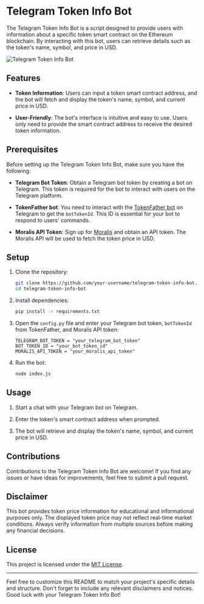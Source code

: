 # Telegram Token Info Bot

The Telegram Token Info Bot is a script designed to provide users with information about a specific token smart contract on the Ethereum blockchain. By interacting with this bot, users can retrieve details such as the token's name, symbol, and price in USD.

![Telegram Token Info Bot](bot_screenshot.png)

## Features

- **Token Information**: Users can input a token smart contract address, and the bot will fetch and display the token's name, symbol, and current price in USD.

- **User-Friendly**: The bot's interface is intuitive and easy to use. Users only need to provide the smart contract address to receive the desired token information.

## Prerequisites

Before setting up the Telegram Token Info Bot, make sure you have the following:

- **Telegram Bot Token**: Obtain a Telegram bot token by creating a bot on Telegram. This token is required for the bot to interact with users on the Telegram platform.

- **TokenFather bot**: You need to interact with the [TokenFather bot](https://core.telegram.org/bots#botfather) on Telegram to get the `botTokenId`. This ID is essential for your bot to respond to users' commands.

- **Moralis API Token**: Sign up for [Moralis](https://moralis.io/) and obtain an API token. The Moralis API will be used to fetch the token price in USD.

## Setup

1. Clone the repository:

   ```bash
   git clone https://github.com/your-username/telegram-token-info-bot.git
   cd telegram-token-info-bot
   ```

2. Install dependencies:

   ```bash
   pip install -r requirements.txt
   ```

3. Open the `config.py` file and enter your Telegram bot token, `botTokenId` from TokenFather, and Moralis API token:

   ```node js
   TELEGRAM_BOT_TOKEN = "your_telegram_bot_token"
   BOT_TOKEN_ID = "your_bot_token_id"
   MORALIS_API_TOKEN = "your_moralis_api_token"
   ```

4. Run the bot:

   ```bash
   node index.js
   ```

## Usage

1. Start a chat with your Telegram bot on Telegram.

2. Enter the token's smart contract address when prompted.

3. The bot will retrieve and display the token's name, symbol, and current price in USD.

## Contributions

Contributions to the Telegram Token Info Bot are welcome! If you find any issues or have ideas for improvements, feel free to submit a pull request.

## Disclaimer

This bot provides token price information for educational and informational purposes only. The displayed token price may not reflect real-time market conditions. Always verify information from multiple sources before making any financial decisions.

## License

This project is licensed under the [MIT License](LICENSE).

---

Feel free to customize this README to match your project's specific details and structure. Don't forget to include any relevant disclaimers and notices. Good luck with your Telegram Token Info Bot!
